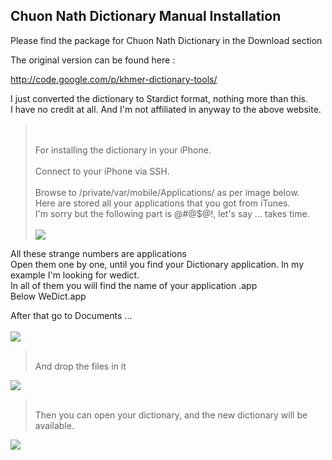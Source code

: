 ## Chuon Nath Dictionary Manual Installation ##

Please find the package for Chuon Nath Dictionary in the Download section <br>

The original version can be found here : <br>

<a href='http://code.google.com/p/khmer-dictionary-tools/'>http://code.google.com/p/khmer-dictionary-tools/</a>   <br>

I just converted the dictionary to Stardict format, nothing more than this.  <br>
I have no credit at all. And I'm not affiliated in anyway to the above website. <br>

<blockquote><br>
<br>
For installing the dictionary in your iPhone.  <br>
<br>
Connect to your iPhone via SSH. <br>
<br>
Browse to /private/var/mobile/Applications/   as per image below. <br>
Here are stored all your applications that you got from iTunes.<br>
I'm sorry but the following part is @#@$@!, let's say ... takes time.  <br>
<br>
<img src='http://sites.google.com/site/khmeriphone/image001.png' />
<br></blockquote>

All these strange numbers are applications <br>
Open them one by one, until you find your Dictionary application. In my example I'm looking for wedict. <br>
In all of them you will find the name of your application  .app <br>
Below WeDict.app  <br>

After that go to Documents ...<br>
<br>
<img src='http://sites.google.com/site/khmeriphone/image003.png' />
<blockquote><br>
And drop the files in it <br></blockquote>

<img src='http://sites.google.com/site/khmeriphone/image005.png' />
<blockquote><br>
Then you can open your dictionary, and the new dictionary will be available. <br></blockquote>

<img src='http://sites.google.com/site/khmeriphone/image007.png' />

